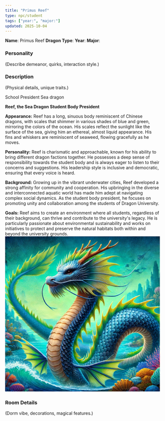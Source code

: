 ```yaml
---
title: "Primus Reef"
type: npc/student
tags: ["year:", "major:"]
updated: 2025-10-04
---
```


**Name**: Primus Reef
**Dragon Type**:
**Year**:
**Major**:

### Personality
(Describe demeanor, quirks, interaction style.)

### Description
(Physical details, unique traits.)

School President
Sea dragon

**Reef, the Sea Dragon Student Body President**

**Appearance:** Reef has a long, sinuous body reminiscent of Chinese dragons, with scales that shimmer in various shades of blue and green, mirroring the colors of the ocean. His scales reflect the sunlight like the surface of the sea, giving him an ethereal, almost liquid appearance. His fins and whiskers are reminiscent of seaweed, flowing gracefully as he moves.

**Personality:** Reef is charismatic and approachable, known for his ability to bring different dragon factions together. He possesses a deep sense of responsibility towards the student body and is always eager to listen to their concerns and suggestions. His leadership style is inclusive and democratic, ensuring that every voice is heard.

**Background:** Growing up in the vibrant underwater cities, Reef developed a strong affinity for community and cooperation. His upbringing in the diverse and interconnected aquatic world has made him adept at navigating complex social dynamics. As the student body president, he focuses on promoting unity and collaboration among the students of Dragon University.

**Goals:** Reef aims to create an environment where all students, regardless of their background, can thrive and contribute to the university's legacy. He is particularly passionate about environmental sustainability and works on initiatives to protect and preserve the natural habitats both within and beyond the university grounds.
![6B1CACED-7BBA-4418-9260-EEA80708BFBB](assets/images/6B1CACED-7BBA-4418-9260-EEA80708BFBB.webp)

### Room Details
(Dorm vibe, decorations, magical features.)
